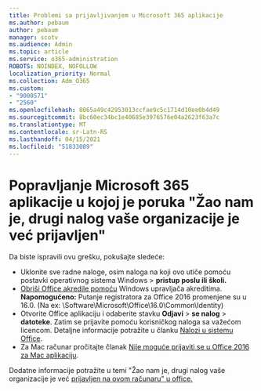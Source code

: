 ```yaml
---
title: Problemi sa prijavljivanjem u Microsoft 365 aplikacije
ms.author: pebaum
author: pebaum
manager: scotv
ms.audience: Admin
ms.topic: article
ms.service: o365-administration
ROBOTS: NOINDEX, NOFOLLOW
localization_priority: Normal
ms.collection: Adm_O365
ms.custom:
- "9000571"
- "2560"
ms.openlocfilehash: 8065a49c42953013ccfae9c5c1714d10ee0b4d49
ms.sourcegitcommit: 8bc60ec34bc1e40685e3976576e04a2623f63a7c
ms.translationtype: MT
ms.contentlocale: sr-Latn-RS
ms.lasthandoff: 04/15/2021
ms.locfileid: "51833089"
---
```

# <a name="fixing-the-microsoft-365-apps-sorry-another-account-from-your-organization-is-already-signed-in-message"></a>Popravljanje Microsoft 365 aplikacije u kojoj je poruka "Žao nam je, drugi nalog vaše organizacije je već prijavljen"

Da biste ispravili ovu grešku, pokušajte sledeće:

- Uklonite sve radne naloge, osim naloga na koji ovo utiče pomoću postavki operativnog sistema Windows > **pristup poslu ili školi.**
- [Obriši Office akredile pomoću](https://docs.microsoft.com/office/troubleshoot/error-messages/another-account-already-signed-in#step-3-clear-cached-credentials-on-the-computer) Windows upravljača akreditima.<br/>
    **Napomogućeno:** Putanje registratora za Office 2016 promenjene su u 16.0. (Na ex: \Software\Microsoft\Office\16.0\Common\Identity\)
- Otvorite Office aplikaciju i odaberite stavku **Odjavi**  >  **se nalog**  >  **datoteke**. Zatim se prijavite pomoću korisničkog naloga sa važećom licencom. Detaljne informacije potražite u članku [Nalozi u sistemu Office](https://support.office.com/article/accounts-in-office-628ea040-f265-49de-b986-be09c3ebf8a9).
- Za Mac računar pročitajte članak [Nije moguće prijaviti se u Office 2016 za Mac aplikaciju](https://docs.microsoft.com/office365/troubleshoot/authentication/sign-in-to-office-2016-for-mac-fail).

Dodatne informacije potražite u temi "Žao nam je, drugi nalog vaše organizacije je već [prijavljen na ovom računaru" u office.](https://docs.microsoft.com/office/troubleshoot/error-messages/another-account-already-signed-in)